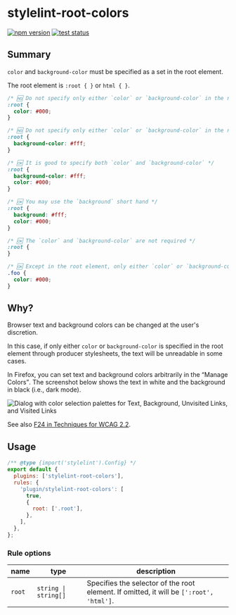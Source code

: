# stylelint-root-colors

[![npm version](https://badge.fury.io/js/stylelint-root-colors.svg)](https://www.npmjs.com/package/stylelint-root-colors)
[![test status](https://github.com/SaekiTominaga/stylelint-plugin/actions/workflows/stylelint-root-colors-test.yml/badge.svg)](https://github.com/SaekiTominaga/stylelint-plugin/actions/workflows/stylelint-root-colors-test.yml)

## Summary

`color` and `background-color` must be specified as a set in the root element.

The root element is `:root { }` or `html { }`.

```css
/* 🆖 Do not specify only either `color` or `background-color` in the root element */
:root {
  color: #000;
}

/* 🆖 Do not specify only either `color` or `background-color` in the root element */
:root {
  background-color: #fff;
}

/* 🆗 It is good to specify both `color` and `background-color` */
:root {
  background-color: #fff;
  color: #000;
}

/* 🆗 You may use the `background` short hand */
:root {
  background: #fff;
  color: #000;
}

/* 🆗 The `color` and `background-color` are not required */
:root {
}

/* 🆗 Except in the root element, only either `color` or `background-color` may be specified */
.foo {
  color: #000;
}
```

## Why?

Browser text and background colors can be changed at the user's discretion.

In this case, if only either `color` or `background-color` is specified in the root element through producer stylesheets, the text will be unreadable in some cases.

In Firefox, you can set text and background colors arbitrarily in the <q>Manage Colors</q>. The screenshot below shows the text in white and the background in black (i.e., dark mode).

![Dialog with color selection palettes for Text, Background, Unvisited Links, and Visited Links](https://github.com/SaekiTominaga/w0s.jp/assets/4138486/31b80c12-fa36-4d8f-854f-a64515f2418b)

See also [F24 in Techniques for WCAG 2.2](https://www.w3.org/WAI/WCAG22/Techniques/failures/F24).

## Usage

```javascript
/** @type {import('stylelint').Config} */
export default {
  plugins: ['stylelint-root-colors'],
  rules: {
    'plugin/stylelint-root-colors': [
      true,
      {
        root: ['.root'],
      },
    ],
  },
};
```

### Rule options

| name   | type                 | description                                                                             |
| ------ | -------------------- | --------------------------------------------------------------------------------------- |
| `root` | `string \| string[]` | Specifies the selector of the root element. If omitted, it will be `[':root', 'html']`. |
